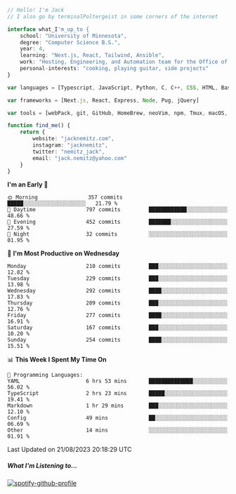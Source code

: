```typescript
// Hello! I'm Jack
// I also go by terminalPoltergeist in some corners of the internet

interface what_I'm_up_to {
    school: "University of Minnesota",
    degree: "Computer Science B.S.",
    year: 4,
    learning: "Next.js, React, Tailwind, Ansible",
    work: "Hosting, Engineering, and Automation team for the Office of Information Technology at UMN",
    personal-interests: "cooking, playing guitar, side projects"
}

var languages = [Typescript, JavaScript, Python, C, C++, CSS, HTML, Bash, VimScript]

var frameworks = [Next.js, React, Express, Node, Pug, jQuery]

var tools = [webPack, git, GitHub, HomeBrew, neoVim, npm, Tmux, macOS, Ubuntu, Docker, Nginx, Ansible, Cloudflare, DigitalOcean]

function find_me() {
    return {
        website: "jacknemitz.com",
        instagram: "jacknemitz",
        twitter: "nemitz_jack",
        email: "jack.nemitz@yahoo.com"
    }
}
```

<!--START_SECTION:waka-->
**I'm an Early 🐤** 

```text
🌞 Morning                357 commits         █████░░░░░░░░░░░░░░░░░░░░   21.79 % 
🌆 Daytime                797 commits         ████████████░░░░░░░░░░░░░   48.66 % 
🌃 Evening                452 commits         ███████░░░░░░░░░░░░░░░░░░   27.59 % 
🌙 Night                  32 commits          ░░░░░░░░░░░░░░░░░░░░░░░░░   01.95 % 
```
📅 **I'm Most Productive on Wednesday** 

```text
Monday                   210 commits         ███░░░░░░░░░░░░░░░░░░░░░░   12.82 % 
Tuesday                  229 commits         ███░░░░░░░░░░░░░░░░░░░░░░   13.98 % 
Wednesday                292 commits         ████░░░░░░░░░░░░░░░░░░░░░   17.83 % 
Thursday                 209 commits         ███░░░░░░░░░░░░░░░░░░░░░░   12.76 % 
Friday                   277 commits         ████░░░░░░░░░░░░░░░░░░░░░   16.91 % 
Saturday                 167 commits         ███░░░░░░░░░░░░░░░░░░░░░░   10.20 % 
Sunday                   254 commits         ████░░░░░░░░░░░░░░░░░░░░░   15.51 % 
```


📊 **This Week I Spent My Time On** 

```text
💬 Programming Languages: 
YAML                     6 hrs 53 mins       ██████████████░░░░░░░░░░░   56.02 % 
TypeScript               2 hrs 23 mins       █████░░░░░░░░░░░░░░░░░░░░   19.41 % 
Markdown                 1 hr 29 mins        ███░░░░░░░░░░░░░░░░░░░░░░   12.10 % 
Config                   49 mins             ██░░░░░░░░░░░░░░░░░░░░░░░   06.69 % 
Other                    14 mins             ░░░░░░░░░░░░░░░░░░░░░░░░░   01.91 % 
```


 Last Updated on 21/08/2023 20:18:29 UTC
<!--END_SECTION:waka-->

##### What I'm Listening to...

[![spotify-github-profile](https://spotify-github-profile.vercel.app/api/view?uid=jack.nemitz&cover_image=true&show_offline=true&bar_color=53b14f&bar_color_cover=false&background_color=121212FF)](https://spotify-github-profile.vercel.app/api/view?uid=jack.nemitz&redirect=true)

